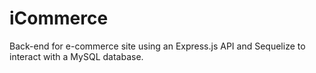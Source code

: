 # iCommerce
Back-end for e-commerce site using an Express.js API and Sequelize to interact with a MySQL database.
